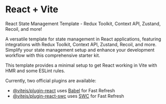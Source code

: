 # React + Vite


React State Management Template - Redux Toolkit, Context API, Zustand, Recoil, and more!

A versatile template for state management in React applications, featuring integrations with Redux Toolkit, Context API, Zustand, Recoil, and more. Simplify your state management setup and enhance your development workflow with this comprehensive starter kit.

This template provides a minimal setup to get React working in Vite with HMR and some ESLint rules.

Currently, two official plugins are available:

- [@vitejs/plugin-react](https://github.com/vitejs/vite-plugin-react/blob/main/packages/plugin-react/README.md) uses [Babel](https://babeljs.io/) for Fast Refresh
- [@vitejs/plugin-react-swc](https://github.com/vitejs/vite-plugin-react-swc) uses [SWC](https://swc.rs/) for Fast Refresh
